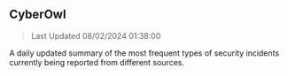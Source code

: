 ## CyberOwl 
> Last Updated 08/02/2024 01:38:00 


A daily updated summary of the most frequent types of security incidents currently being reported from different sources.

